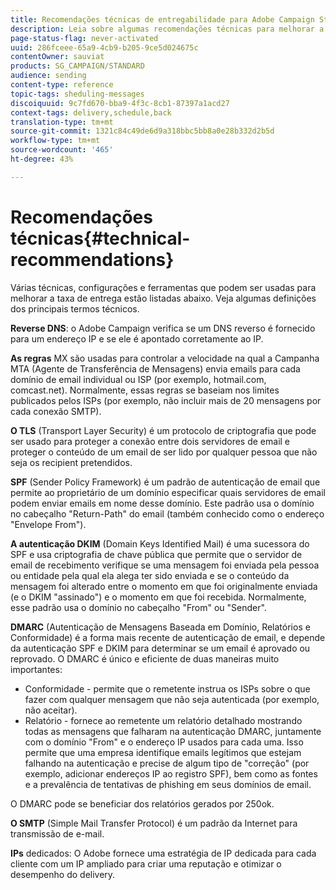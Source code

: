 ```yaml
---
title: Recomendações técnicas de entregabilidade para Adobe Campaign Standard
description: Leia sobre algumas recomendações técnicas para melhorar a entrega com a Adobe Campaign Standard.
page-status-flag: never-activated
uuid: 286fceee-65a9-4cb9-b205-9ce5d024675c
contentOwner: sauviat
products: SG_CAMPAIGN/STANDARD
audience: sending
content-type: reference
topic-tags: sheduling-messages
discoiquuid: 9c7fd670-bba9-4f3c-8cb1-87397a1acd27
context-tags: delivery,schedule,back
translation-type: tm+mt
source-git-commit: 1321c84c49de6d9a318bbc5bb8a0e28b332d2b5d
workflow-type: tm+mt
source-wordcount: '465'
ht-degree: 43%

---
```



# Recomendações técnicas{#technical-recommendations}

Várias técnicas, configurações e ferramentas que podem ser usadas para melhorar a taxa de entrega estão listadas abaixo. Veja algumas definições dos principais termos técnicos.

**Reverse DNS**: o Adobe Campaign verifica se um DNS reverso é fornecido para um endereço IP e se ele é apontado corretamente ao IP.

**As regras** MX são usadas para controlar a velocidade na qual a Campanha MTA (Agente de Transferência de Mensagens) envia emails para cada domínio de email individual ou ISP (por exemplo, hotmail.com, comcast.net). Normalmente, essas regras se baseiam nos limites publicados pelos ISPs (por exemplo, não incluir mais de 20 mensagens por cada conexão SMTP).

**O TLS** (Transport Layer Security) é um protocolo de criptografia que pode ser usado para proteger a conexão entre dois servidores de email e proteger o conteúdo de um email de ser lido por qualquer pessoa que não seja os recipient pretendidos.

**SPF** (Sender Policy Framework) é um padrão de autenticação de email que permite ao proprietário de um domínio especificar quais servidores de email podem enviar emails em nome desse domínio. Este padrão usa o domínio no cabeçalho &quot;Return-Path&quot; do email (também conhecido como o endereço &quot;Envelope From&quot;).

**A autenticação DKIM** (Domain Keys Identified Mail) é uma sucessora do SPF e usa criptografia de chave pública que permite que o servidor de email de recebimento verifique se uma mensagem foi enviada pela pessoa ou entidade pela qual ela alega ter sido enviada e se o conteúdo da mensagem foi alterado entre o momento em que foi originalmente enviada (e o DKIM &quot;assinado&quot;) e o momento em que foi recebida. Normalmente, esse padrão usa o domínio no cabeçalho &quot;From&quot; ou &quot;Sender&quot;.

**DMARC** (Autenticação de Mensagens Baseada em Domínio, Relatórios e Conformidade) é a forma mais recente de autenticação de email, e depende da autenticação SPF e DKIM para determinar se um email é aprovado ou reprovado. O DMARC é único e eficiente de duas maneiras muito importantes:
* Conformidade - permite que o remetente instrua os ISPs sobre o que fazer com qualquer mensagem que não seja autenticada (por exemplo, não aceitar).
* Relatório - fornece ao remetente um relatório detalhado mostrando todas as mensagens que falharam na autenticação DMARC, juntamente com o domínio &quot;From&quot; e o endereço IP usados para cada uma. Isso permite que uma empresa identifique emails legítimos que estejam falhando na autenticação e precise de algum tipo de &quot;correção&quot; (por exemplo, adicionar endereços IP ao registro SPF), bem como as fontes e a prevalência de tentativas de phishing em seus domínios de email.

O DMARC pode se beneficiar dos relatórios gerados por 250ok.

**O SMTP** (Simple Mail Transfer Protocol) é um padrão da Internet para transmissão de e-mail.

**IPs** dedicados: O Adobe fornece uma estratégia de IP dedicada para cada cliente com um IP ampliado para criar uma reputação e otimizar o desempenho do delivery.
